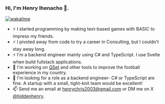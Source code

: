 ### Hi, I'm Henry Ihenacho 👋.

[![wakatime](https://wakatime.com/badge/user/018cc5c1-eeac-432d-8476-e35ce53bb234.svg)](https://wakatime.com/@018cc5c1-eeac-432d-8476-e35ce53bb234)

- ⚡ I started programming by making text-based games with BASIC to impress my friends.
- ⚡ I pivoted away from code to try a career in Consulting, but I couldn't stay away long.
- ⚡ I'm a backend engineer mainly using C# and TypeScript. I use Svelte when build fullstack applications.
- 🔭 I'm working on [QSet](https://qset.qballxi.com) and other tools to improve the football experience in my country.
- 🏢 I'm looking for a role as a backend engineer- C# or TypeScript are fine. A startup with a small, tight-knit team would be excellent!
- 📫 Send me an email at [henrychris2003@gmail.com](mailto:henrychris2003@gmail.com) or DM me on X [@hiddenhenry](https://x.com/hiddenhenry).

<!--
**henrychris/henrychris** is a ✨ _special_ ✨ repository because its `README.md` (this file) appears on your GitHub profile.

Here are some ideas to get you started:

- 🔭 I’m currently working on ...
- 🌱 I’m currently learning ...
- 👯 I’m looking to collaborate on ...
- 🤔 I’m looking for help with ...
- 💬 Ask me about ...
- 📫 How to reach me: ...
- 😄 Pronouns: ...
- ⚡ Fun fact: ...
-->
